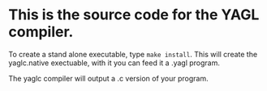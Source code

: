 
# This is the source code for the YAGL compiler. 

To create a stand alone executable, type `make install`. This will create the yaglc.native exectuable, with it you can feed it a .yagl program. 

The yaglc compiler will output a .c version of your program. 